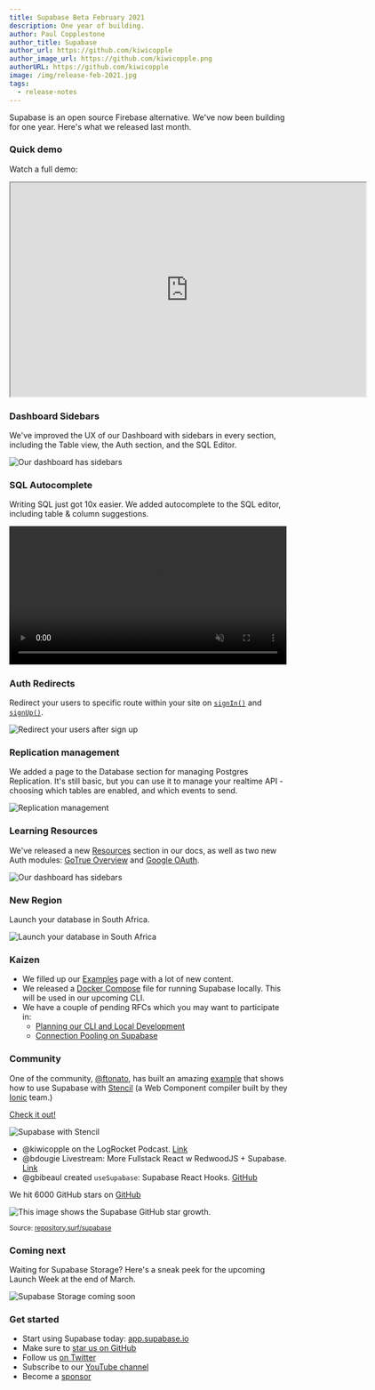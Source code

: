 ```yaml
---
title: Supabase Beta February 2021
description: One year of building.
author: Paul Copplestone
author_title: Supabase
author_url: https://github.com/kiwicopple
author_image_url: https://github.com/kiwicopple.png
authorURL: https://github.com/kiwicopple
image: /img/release-feb-2021.jpg
tags:
  - release-notes
---
```


Supabase is an open source Firebase alternative. We've now been building for one year. Here's what we released last month.

<!--truncate-->

### Quick demo

Watch a full demo:

<iframe className="w-full video-with-border" width="640" height="385" src="https://www.youtube-nocookie.com/embed/h-ses99G45g" frameBorder="1" allow="accelerometer; autoplay; clipboard-write; encrypted-media; gyroscope; picture-in-picture" allowFullScreen></iframe>

### Dashboard Sidebars

We've improved the UX of our Dashboard with sidebars in every section, including the Table view, the Auth section, and the SQL Editor.

![Our dashboard has sidebars](/img/blog/feb/sidebar-tables.png)

### SQL Autocomplete

Writing SQL just got 10x easier. We added autocomplete to the SQL editor, including table & column suggestions.

<video width="99%" autoPlay="autoplay" muted playsInline controls={true}>
<source src="/img/blog/feb/autocomplete.mp4" type="video/mp4" muted playsInline />
</video>

### Auth Redirects

Redirect your users to specific route within your site on [`signIn()`](https://supabase.io/docs/reference/javascript/auth-signin#sign-in-with-redirect) and [`signUp()`](https://supabase.io/docs/reference/javascript/auth-signup#sign-up-with-redirect).

![Redirect your users after sign up](/img/blog/feb/auth-redirect.png)

### Replication management

We added a page to the Database section for managing Postgres Replication. It's still basic, but you can use it to manage your realtime API - choosing which tables are enabled, and which events to send.

![Replication management](/img/blog/feb/manage-replication.png)

### Learning Resources

We've released a new [Resources](https://supabase.io/docs/resources) section in our docs, as well as two new Auth modules: [GoTrue Overview](https://supabase.io/docs/learn/auth-deep-dive/auth-gotrue) and [Google OAuth](https://supabase.io/docs/learn/auth-deep-dive/auth-google-oauth).

![Our dashboard has sidebars](/img/blog/feb/docs-resources.png)

### New Region

Launch your database in South Africa.

![Launch your database in South Africa](/img/blog/feb/new-region-south-africa.png)

### Kaizen

- We filled up our [Examples](https://supabase.io/docs/guides/examples) page with a lot of new content.
- We released a [Docker Compose](https://github.com/supabase/supabase/blob/master/docker/docker-compose.yml) file for running Supabase locally. This will be used in our upcoming CLI.
- We have a couple of pending RFCs which you may want to participate in:
  - [Planning our CLI and Local Development](https://github.com/supabase/cli/pull/2)
  - [Connection Pooling on Supabase](https://github.com/supabase/postgres/blob/rfc/connection_pooling/rfcs/0001-connection-pooling.md)

### Community

One of the community, [@ftonato](https://github.com/ftonato), has built an amazing [example](https://github.com/supabase/supabase/tree/master/examples/with-stencil) that shows how to use Supabase with [Stencil](https://stenciljs.com/) (a Web Component compiler built by they [Ionic](https://ionicframework.com/) team.)

[Check it out!](https://github.com/supabase/supabase/tree/master/examples/with-stencil)

![Supabase with Stencil](/img/blog/feb/supabase-stencil.png)

- @kiwicopple on the LogRocket Podcast. [Link](https://podrocket.logrocket.com/9)
- @bdougie Livestream: More Fullstack React w RedwoodJS + Supabase. [Link](https://www.twitch.tv/videos/907698954)
- @gbibeaul created `useSupabase`: Supabase React Hooks. [GitHub](https://www.npmjs.com/package/use-supabase)

We hit 6000 GitHub stars on [GitHub](https://github.com/supabase/supabase)

![This image shows the Supabase GitHub star growth.](/img/blog/feb/github-stars-feb-2021.png)

<small>Source: <a href="https://repository.surf/supabase">repository.surf/supabase</a></small>

### Coming next

Waiting for Supabase Storage? Here's a sneak peek for the upcoming Launch Week at the end of March.

![Supabase Storage coming soon](/img/blog/feb/supabase-storage.png)

### Get started

- Start using Supabase today: [app.supabase.io](https://app.supabase.io/)
- Make sure to [star us on GitHub](https://github.com/supabase/supabase)
- Follow us [on Twitter](https://twitter.com/supabase_io)
- Subscribe to our [YouTube channel](https://www.youtube.com/channel/UCNTVzV1InxHV-YR0fSajqPQ)
- Become a [sponsor](https://github.com/sponsors/supabase)
